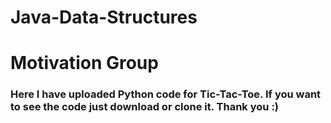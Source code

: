 # Java-Data-Structures

# Motivation Group
### Here I have uploaded Python code for Tic-Tac-Toe. If you want to see the code just download or clone it. Thank you :)
<br/>
